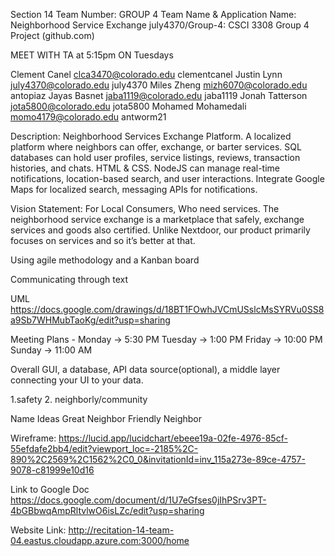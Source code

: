 Section 14
Team Number: GROUP 4 
Team Name & Application Name: Neighborhood Service Exchange
july4370/Group-4: CSCI 3308 Group 4 Project (github.com)

MEET WITH TA at 5:15pm ON Tuesdays

Clement Canel clca3470@colorado.edu clementcanel
Justin Lynn july4370@colorado.edu july4370
Miles Zheng mizh6070@colorado.edu antopiaz
Jayas Basnet jaba1119@colorado.edu jaba1119
Jonah Tatterson jota5800@colorado.edu jota5800 
Mohamed Mohamedali momo4179@colorado.edu antworm21

Description: Neighborhood Services Exchange Platform. A localized platform where neighbors can offer, exchange, or barter services. SQL databases can hold user profiles, service listings, reviews, transaction histories, and chats. HTML & CSS. NodeJS can manage real-time notifications, location-based search, and user interactions. Integrate Google Maps for localized search, messaging APIs for notifications.


Vision Statement: For Local Consumers, Who need services. The neighborhood service exchange is a marketplace that safely, exchange services and goods also certified. Unlike Nextdoor, our product primarily focuses on services and so it’s better at that.

Using agile methodology and a Kanban board

Communicating through text

UML
https://docs.google.com/drawings/d/18BT1FOwhJVCmUSslcMsSYRVu0SS8a9Sb7WHMubTaoKg/edit?usp=sharing 

Meeting Plans - 
Monday  → 5:30 PM
Tuesday → 1:00 PM
Friday → 10:00 PM
Sunday → 11:00 AM




Overall
 GUI, a database, API data source(optional), a middle layer connecting your UI to your data.

1.safety 
2. neighborly/community

Name Ideas
Great Neighbor
Friendly Neighbor

Wireframe:
https://lucid.app/lucidchart/ebeee19a-02fe-4976-85cf-55efdafe2bb4/edit?viewport_loc=-2185%2C-890%2C2569%2C1562%2C0_0&invitationId=inv_115a273e-89ce-4757-9078-c81999e10d16

Link to Google Doc 
https://docs.google.com/document/d/1U7eGfses0jIhPSrv3PT-4bGBbwqAmpRltvlwO6isLZc/edit?usp=sharing

Website Link: http://recitation-14-team-04.eastus.cloudapp.azure.com:3000/home
